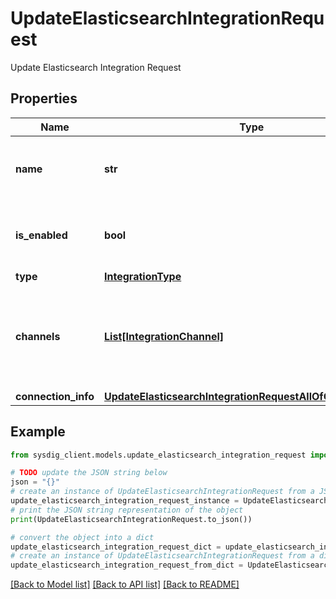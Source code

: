 # UpdateElasticsearchIntegrationRequest

Update Elasticsearch Integration Request

## Properties

Name | Type | Description | Notes
------------ | ------------- | ------------- | -------------
**name** | **str** | A descriptive name to give to the integration | 
**is_enabled** | **bool** | If the forwarding should be enabled or not | [optional] [default to True]
**type** | [**IntegrationType**](IntegrationType.md) |  | 
**channels** | [**List[IntegrationChannel]**](IntegrationChannel.md) | Data types to forward. Must be compatible with the specified Integration type | [optional] 
**connection_info** | [**UpdateElasticsearchIntegrationRequestAllOfConnectionInfo**](UpdateElasticsearchIntegrationRequestAllOfConnectionInfo.md) |  | 

## Example

```python
from sysdig_client.models.update_elasticsearch_integration_request import UpdateElasticsearchIntegrationRequest

# TODO update the JSON string below
json = "{}"
# create an instance of UpdateElasticsearchIntegrationRequest from a JSON string
update_elasticsearch_integration_request_instance = UpdateElasticsearchIntegrationRequest.from_json(json)
# print the JSON string representation of the object
print(UpdateElasticsearchIntegrationRequest.to_json())

# convert the object into a dict
update_elasticsearch_integration_request_dict = update_elasticsearch_integration_request_instance.to_dict()
# create an instance of UpdateElasticsearchIntegrationRequest from a dict
update_elasticsearch_integration_request_from_dict = UpdateElasticsearchIntegrationRequest.from_dict(update_elasticsearch_integration_request_dict)
```
[[Back to Model list]](../README.md#documentation-for-models) [[Back to API list]](../README.md#documentation-for-api-endpoints) [[Back to README]](../README.md)


